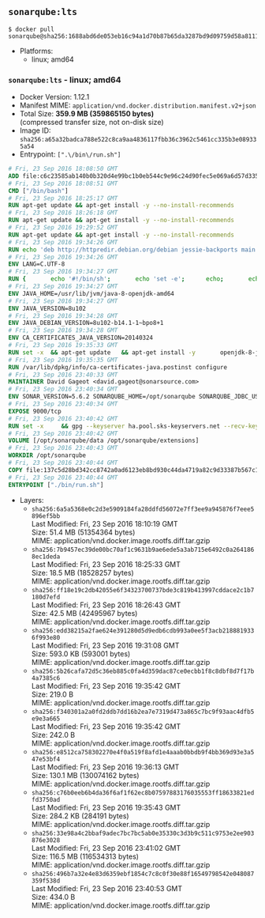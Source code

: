 ## `sonarqube:lts`

```console
$ docker pull sonarqube@sha256:1688abd6de053eb16c94a1d70b87b65da3287bd9d09759d58a811107e681433d
```

-	Platforms:
	-	linux; amd64

### `sonarqube:lts` - linux; amd64

-	Docker Version: 1.12.1
-	Manifest MIME: `application/vnd.docker.distribution.manifest.v2+json`
-	Total Size: **359.9 MB (359865150 bytes)**  
	(compressed transfer size, not on-disk size)
-	Image ID: `sha256:a65a32badca788e522c8ca9aa4836117fbb36c3962c5461cc335b3e089335a54`
-	Entrypoint: `[".\/bin\/run.sh"]`

```dockerfile
# Fri, 23 Sep 2016 18:08:50 GMT
ADD file:c6c23585ab140b0b320d4e99bc1b0eb544c9e96c24d90fec5e069a6d57d335ca in / 
# Fri, 23 Sep 2016 18:08:51 GMT
CMD ["/bin/bash"]
# Fri, 23 Sep 2016 18:25:17 GMT
RUN apt-get update && apt-get install -y --no-install-recommends 		ca-certificates 		curl 		wget 	&& rm -rf /var/lib/apt/lists/*
# Fri, 23 Sep 2016 18:26:18 GMT
RUN apt-get update && apt-get install -y --no-install-recommends 		bzr 		git 		mercurial 		openssh-client 		subversion 				procps 	&& rm -rf /var/lib/apt/lists/*
# Fri, 23 Sep 2016 19:29:52 GMT
RUN apt-get update && apt-get install -y --no-install-recommends 		bzip2 		unzip 		xz-utils 	&& rm -rf /var/lib/apt/lists/*
# Fri, 23 Sep 2016 19:34:26 GMT
RUN echo 'deb http://httpredir.debian.org/debian jessie-backports main' > /etc/apt/sources.list.d/jessie-backports.list
# Fri, 23 Sep 2016 19:34:26 GMT
ENV LANG=C.UTF-8
# Fri, 23 Sep 2016 19:34:27 GMT
RUN { 		echo '#!/bin/sh'; 		echo 'set -e'; 		echo; 		echo 'dirname "$(dirname "$(readlink -f "$(which javac || which java)")")"'; 	} > /usr/local/bin/docker-java-home 	&& chmod +x /usr/local/bin/docker-java-home
# Fri, 23 Sep 2016 19:34:27 GMT
ENV JAVA_HOME=/usr/lib/jvm/java-8-openjdk-amd64
# Fri, 23 Sep 2016 19:34:27 GMT
ENV JAVA_VERSION=8u102
# Fri, 23 Sep 2016 19:34:28 GMT
ENV JAVA_DEBIAN_VERSION=8u102-b14.1-1~bpo8+1
# Fri, 23 Sep 2016 19:34:28 GMT
ENV CA_CERTIFICATES_JAVA_VERSION=20140324
# Fri, 23 Sep 2016 19:35:33 GMT
RUN set -x 	&& apt-get update 	&& apt-get install -y 		openjdk-8-jdk="$JAVA_DEBIAN_VERSION" 		ca-certificates-java="$CA_CERTIFICATES_JAVA_VERSION" 	&& rm -rf /var/lib/apt/lists/* 	&& [ "$JAVA_HOME" = "$(docker-java-home)" ]
# Fri, 23 Sep 2016 19:35:35 GMT
RUN /var/lib/dpkg/info/ca-certificates-java.postinst configure
# Fri, 23 Sep 2016 23:40:33 GMT
MAINTAINER David Gageot <david.gageot@sonarsource.com>
# Fri, 23 Sep 2016 23:40:34 GMT
ENV SONAR_VERSION=5.6.2 SONARQUBE_HOME=/opt/sonarqube SONARQUBE_JDBC_USERNAME=sonar SONARQUBE_JDBC_PASSWORD=sonar SONARQUBE_JDBC_URL=
# Fri, 23 Sep 2016 23:40:34 GMT
EXPOSE 9000/tcp
# Fri, 23 Sep 2016 23:40:42 GMT
RUN set -x     && gpg --keyserver ha.pool.sks-keyservers.net --recv-keys F1182E81C792928921DBCAB4CFCA4A29D26468DE     && cd /opt     && curl -o sonarqube.zip -fSL https://sonarsource.bintray.com/Distribution/sonarqube/sonarqube-$SONAR_VERSION.zip     && curl -o sonarqube.zip.asc -fSL https://sonarsource.bintray.com/Distribution/sonarqube/sonarqube-$SONAR_VERSION.zip.asc     && gpg --batch --verify sonarqube.zip.asc sonarqube.zip     && unzip sonarqube.zip     && mv sonarqube-$SONAR_VERSION sonarqube     && rm sonarqube.zip*     && rm -rf $SONARQUBE_HOME/bin/*
# Fri, 23 Sep 2016 23:40:42 GMT
VOLUME [/opt/sonarqube/data /opt/sonarqube/extensions]
# Fri, 23 Sep 2016 23:40:43 GMT
WORKDIR /opt/sonarqube
# Fri, 23 Sep 2016 23:40:44 GMT
COPY file:137c5d28bd342cc8742a0ad6123eb8bd930c44da4719a82c9d33387b567c147c in /opt/sonarqube/bin/ 
# Fri, 23 Sep 2016 23:40:44 GMT
ENTRYPOINT ["./bin/run.sh"]
```

-	Layers:
	-	`sha256:6a5a5368e0c2d3e5909184fa28ddfd56072e7ff3ee9a945876f7eee5896ef5bb`  
		Last Modified: Fri, 23 Sep 2016 18:10:19 GMT  
		Size: 51.4 MB (51354364 bytes)  
		MIME: application/vnd.docker.image.rootfs.diff.tar.gzip
	-	`sha256:7b9457ec39de00bc70af1c9631b9ae6ede5a3ab715e6492c0a2641868ec1deda`  
		Last Modified: Fri, 23 Sep 2016 18:25:33 GMT  
		Size: 18.5 MB (18528257 bytes)  
		MIME: application/vnd.docker.image.rootfs.diff.tar.gzip
	-	`sha256:ff18e19c2db42055e6f34323700737bde3c819b413997cddace2c1b7180d7efd`  
		Last Modified: Fri, 23 Sep 2016 18:26:43 GMT  
		Size: 42.5 MB (42495967 bytes)  
		MIME: application/vnd.docker.image.rootfs.diff.tar.gzip
	-	`sha256:edd38215a2fae624e391280d5d9edb6cdb993a0ee5f3acb2188819336f993e80`  
		Last Modified: Fri, 23 Sep 2016 19:31:08 GMT  
		Size: 593.0 KB (593001 bytes)  
		MIME: application/vnd.docker.image.rootfs.diff.tar.gzip
	-	`sha256:5b26cafa72d5c36eb885c0fa4d359dac87ce0ecbb1f8c8dbf8d7f17b4a7385c6`  
		Last Modified: Fri, 23 Sep 2016 19:35:42 GMT  
		Size: 219.0 B  
		MIME: application/vnd.docker.image.rootfs.diff.tar.gzip
	-	`sha256:f340301a2a0fd2ddb7dd16b2ea7e7319d473a865c7bc9f93aac4dfb5e9e3a665`  
		Last Modified: Fri, 23 Sep 2016 19:35:42 GMT  
		Size: 242.0 B  
		MIME: application/vnd.docker.image.rootfs.diff.tar.gzip
	-	`sha256:e8512ca758302270e4f0a519f8afd1e4aaab0bbdb9f4bb369d93e3a547e53bf4`  
		Last Modified: Fri, 23 Sep 2016 19:36:13 GMT  
		Size: 130.1 MB (130074162 bytes)  
		MIME: application/vnd.docker.image.rootfs.diff.tar.gzip
	-	`sha256:c76b0eeb6b4da36f6af1f62ec8b07597883176035553ff18633821edfd3750ad`  
		Last Modified: Fri, 23 Sep 2016 19:35:43 GMT  
		Size: 284.2 KB (284191 bytes)  
		MIME: application/vnd.docker.image.rootfs.diff.tar.gzip
	-	`sha256:33e98a4c2bbaf9adec7bc7bc5ab0e35330c3d3b9c511c9753e2ee903876e3028`  
		Last Modified: Fri, 23 Sep 2016 23:41:02 GMT  
		Size: 116.5 MB (116534313 bytes)  
		MIME: application/vnd.docker.image.rootfs.diff.tar.gzip
	-	`sha256:496b7a32e4e83d6359ebf1854c7c8c0f30e88f16549798542e048087359f538d`  
		Last Modified: Fri, 23 Sep 2016 23:40:53 GMT  
		Size: 434.0 B  
		MIME: application/vnd.docker.image.rootfs.diff.tar.gzip
